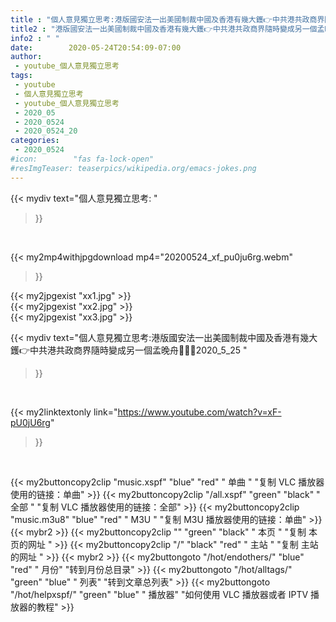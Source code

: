 ```yaml
---
title : "個人意見獨立思考:港版國安法一出美國制裁中國及香港有幾大鑊👉中共港共政商界隨時變成另一個孟晚舟🐷🎰💔2020_5_25 "
title2 : "港版國安法一出美國制裁中國及香港有幾大鑊👉中共港共政商界隨時變成另一個孟晚舟🐷🎰💔2020_5_25 "
info2 : " "
date:        2020-05-24T20:54:09-07:00
author:
 - youtube_個人意見獨立思考
tags:
 - youtube
 - 個人意見獨立思考
 - youtube_個人意見獨立思考
 - 2020_05
 - 2020_0524
 - 2020_0524_20
categories:
 - 2020_0524
#icon:        "fas fa-lock-open"
#resImgTeaser: teaserpics/wikipedia.org/emacs-jokes.png
---
```


{{< mydiv text="個人意見獨立思考: "
>}}
<br>


{{< my2mp4withjpgdownload mp4="20200524_xf_pu0ju6rg.webm"
>}}

{{< my2jpgexist "xx1.jpg" >}}<br>
{{< my2jpgexist "xx2.jpg" >}}<br>
{{< my2jpgexist "xx3.jpg" >}}<br>



{{< mydiv text="個人意見獨立思考:港版國安法一出美國制裁中國及香港有幾大鑊👉中共港共政商界隨時變成另一個孟晚舟🐷🎰💔2020_5_25 "
>}}
<br>

{{< my2linktextonly link="https://www.youtube.com/watch?v=xF-pU0jU6rg"
>}}


<br>

{{< my2buttoncopy2clip "music.xspf"        "blue"   "red"    " 单曲 "  "复制 VLC 播放器使用的链接：单曲" >}} {{< my2buttoncopy2clip "/all.xspf"         "green"  "black"  " 全部 "  "复制 VLC 播放器使用的链接：全部" >}} {{< my2buttoncopy2clip "music.m3u8"        "blue"   "red"    " M3U  "    "复制 M3U 播放器使用的链接：单曲" >}} {{< mybr2 >}} {{< my2buttoncopy2clip ""                  "green"  "black"  " 本页 "    "复制 本页的网址 " >}} {{< my2buttoncopy2clip "/"                 "black"  "red"    " 主站 "    "复制 主站的网址 " >}} {{< mybr2 >}} {{< my2buttongoto      "/hot/endothers/"   "blue"   "red"    " 月份"   "转到月份总目录" >}} {{< my2buttongoto      "/hot/alltags/"     "green"  "blue"   " 列表"   "转到文章总列表" >}} {{< my2buttongoto      "/hot/helpxspf/"    "green"  "blue"   " 播放器" "如何使用 VLC 播放器或者 IPTV 播放器的教程" >}} 
